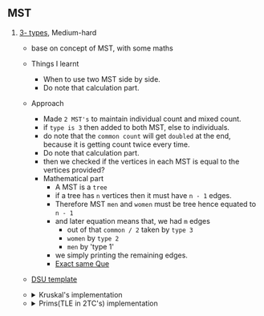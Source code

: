## MST
1. [3- types](https://www.hackerearth.com/practice/algorithms/graphs/minimum-spanning-tree/practice-problems/algorithm/3-types/), Medium-hard
    - base on concept of MST, with some maths
    - Things I learnt
        - When to use two MST side by side. 
        - Do note that calculation part.
    - Approach
       - Made `2 MST's` to maintain individual count and mixed count.
       - if `type is 3` then added to both MST, else to individuals.
       - do note that the `common count` will get `doubled` at the end, because it is getting count twice every time.
       - Do note that calculation part.
       - then we checked if the vertices in each MST is equal to the vertices provided?
       - Mathematical part
         - A MST is a `tree`
         - if a tree has `n` vertices then it must have `n - 1` edges. 
         - Therefore MST `men` and `women` must be tree hence equated to `n - 1`
         - and later equation means that, we had `m` edges
           - out of that `common / 2` taken by `type 3`
           - `women` by `type 2`
           - `men` by 'type 1'
         - we simply printing the remaining edges.
         - [Exact same Que](https://leetcode.com/problems/remove-max-number-of-edges-to-keep-graph-fully-traversable/)
       
    - [DSU template](https://github.com/mayankdutta/code_template/blob/main/dsu.cpp)
    - <details>

       <summary>Kruskal's implementation</summary>

       ```cpp
       struct info {
           int from, to, weight;
       };
      
       void solve() {
           int n, m;
           cin >> n >> m;
          
           vector<info> edges(m);
          
           for (int i = 0; i < m; i++) {
               cin >> edges[i].from >> edges[i].to >> edges[i].weight;
           }
          
           sort(all(edges),
               [](const auto &a, const auto &b) -> bool { return a.wt > b.wt; });
          
           UnionFind men(n + 5);
           UnionFind women(n + 5);
          
           int common = 0;
           int countMen = 0;
           int countWomen = 0;
          
           for (const auto &i : edges) {
               if (i.weight == 3) {
                   if (!men.isSameSet(i.from, i.to)) {
                       men.unionSet(i.from, i.to);
                       common++;
                   }
                   if (!women.isSameSet(i.from, i.to)) {
                       women.unionSet(i.from, i.to);
                       common++;
                   }
               } else if (i.weight == 2) {
                   if (!women.isSameSet(i.from, i.to)) {
                       women.unionSet(i.from, i.to);
                       countWomen++;
                   }
               } else if (i.weight == 1) {
                   if (!men.isSameSet(i.from, i.to)) {
                       men.unionSet(i.from, i.to);
                       countMen++;
                   }
               }
           }
          
           if (common / 2 + countMen == n - 1 and common / 2 + countWomen == n - 1) {
               cout << m - common / 2 - countMen - countWomen << '\n';
           } else
               cout << "-1\n";
       }

       ```
    </details>
    
    - <details>

       <summary>Prims(TLE in 2TC's) implementation</summary>

       ```cpp
       void add_edge(map<int, vector<pair<int, int>>> &mp, int u, int v, int type) {
           mp[u].push_back(make_pair(type, v));
           mp[v].push_back(make_pair(type, u));
       }
       
       int main() {
           int n, k;
           cin >> n >> k;
           map<int, vector<pair<int, int>>> edges;
           
           for (int i = 0; i < k; i++) {
               int u, v, type;
               cin >> u >> v >> type;
               
               add_edge(edges, u, v, type);
           }
           
           vector<int> male(n, false);
           vector<int> female(n, false);
           
           priority_queue<pair<int, int>> pq;
           
           pq.push({0, 1});
           male[0] = true;
           female[0] = true;
           
           int cnt = 0;
           
           while (!pq.empty()) {
               pair<int, int> temp = pq.top();
               pq.pop();
               
               int temp2 = temp.first;
               int node = temp.second;
               
               if (temp2 == 3 && (!male[node - 1] || !female[node - 1])) {
                 male[node - 1] = true;
                 female[node - 1] = true;
                 cnt++;
               } else if (temp2 == 2 && !female[node - 1]) {
                 female[node - 1] = true;
                 cnt++;
               } else if (temp2 == 1 && !male[node - 1]) {
                 male[node - 1] = true;
                 cnt++;
               }
               
               for (auto x : edges[node]) {
                 if (x.first == 3 && (!male[x.second - 1] || !female[x.second - 1]))
                   pq.push(x);
                 if (x.first == 2 && !female[x.second - 1])
                   pq.push(x);
                 if (x.first == 1 && !male[x.second - 1])
                   pq.push(x);
               }
           }
           bool flag = true;
           for (int i = 0; i < n; i++) {
               if (!male[i] || !female[i]) {
                   flag = false;
                   break;
               }
           }
           if (!flag)
               cout << "-1\n";
           else
               cout << k - cnt << '\n';
           return 0;
       }

       ```
    </details>
